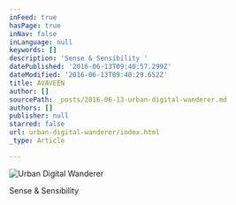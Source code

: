 ```yaml
---
inFeed: true
hasPage: true
inNav: false
inLanguage: null
keywords: []
description: 'Sense & Sensibility '
datePublished: '2016-06-13T09:40:57.299Z'
dateModified: '2016-06-13T09:40:29.652Z'
title: AVAVEEN
author: []
sourcePath: _posts/2016-06-13-urban-digital-wanderer.md
authors: []
publisher: null
starred: false
url: urban-digital-wanderer/index.html
_type: Article

---
```

![Urban Digital Wanderer ](https://s3-us-west-2.amazonaws.com/the-grid-img/p/20cf219589cfbd0b7fc2ac5887e0553b616eb033.jpg)

Sense & Sensibility